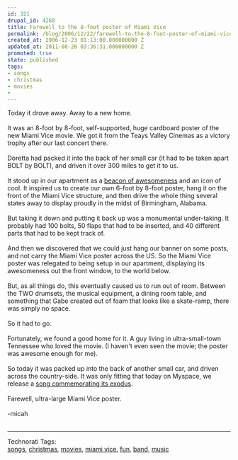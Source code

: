 ```yaml
---
id: 321
drupal_id: 4268
title: Farewell to the 8-foot poster of Miami Vice
permalink: /blog/2006/12/22/farewell-to-the-8-foot-poster-of-miami-vice/
created_at: 2006-12-23 01:13:00.000000000 Z
updated_at: 2011-08-20 03:36:31.000000000 Z
promoted: true
state: published
tags:
- songs
- christmas
- movies
- 
---
```

Today it drove away. Away to a new home.<br /><br />It was an 8-foot by 8-foot, self-supported, huge cardboard poster of the new Miami Vice movie. We got it from the Teays Valley Cinemas as a victory trophy after our last concert there.<br /><br />Doretta had packed it into the back of her small car (it had to be taken apart BOLT by BOLT), and driven it over 300 miles to get it to us.<br /><br />It stood up in our apartment as a <a href="http://www.reddingbrothers.com/">beacon of awesomeness</a> and an icon of cool. It inspired us to create our own 6-foot by 8-foot poster, hang it on the front of the Miami Vice structure, and then drive the whole thing several states away to display proudly in the midst of Birmingham, Alabama.<br /><br />But taking it down and putting it back up was a monumental under-taking. It probably had 100 bolts, 50 flaps that had to be inserted, and 40 different parts that had to be kept track of.<br /><br />And then we discovered that we could just hang our banner on some posts, and not carry the Miami Vice poster across the US. So the Miami Vice poster was relegated to being setup in our apartment, displaying its awesomeness out the front window, to the world below.<br /><br />But, as all things do, this eventually caused us to run out of room. Between the TWO drumsets, the musical equipment, a dining room table, and something that Gabe created out of foam that looks like a skate-ramp, there was simply no space.<br /><br />So it had to go.<br /><br />Fortunately, we found a good home for it. A guy living in ultra-small-town Tennessee who loved the movie. (I haven't even seen the movie; the poster was awesome enough for me).<br /><br />So today it was packed up into the back of another small car, and driven across the country-side. It was only fitting that today on Myspace, we release a <a href="http://www.myspace.com/reddingbrothers">song commemorating its exodus</a>.<br /><br />Farewell, ultra-large Miami Vice poster.<br /><br />-micah<br /><br /><hr /><span class="technoratitag">Technorati Tags:<br /><a href="http://www.technorati.com/tag/songs" target="_blank" rel="tag" title="Link to Technorati Tag category for songs">songs</a>, <a href="http://www.technorati.com/tag/christmas" target="_blank" rel="tag" title="Link to Technorati Tag category for christmas">christmas</a>, <a href="http://www.technorati.com/tag/movies" target="_blank" rel="tag" title="Link to Technorati Tag category for movies">movies</a>, <a href="http://www.technorati.com/tag/miami+vice" target="_blank" rel="tag" title="Link to Technorati Tag category for miami vice">miami vice</a>, <a href="http://www.technorati.com/tag/fun" target="_blank" rel="tag" title="Link to Technorati Tag category for fun">fun</a>, <a href="http://www.technorati.com/tag/band" target="_blank" rel="tag" title="Link to Technorati Tag category for band">band</a>, <a href="http://www.technorati.com/tag/music" target="_blank" rel="tag" title="Link to Technorati Tag category for music">music</a></span>
